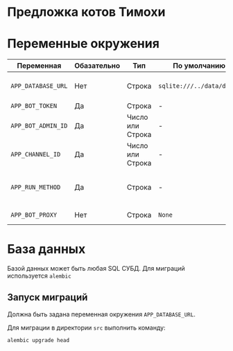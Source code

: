 Предложка котов Тимохи
===

# Переменные окружения

Переменная | Обазательно | Тип | По умолчанию | Назначение
--- | --- | --- | --- | ---
`APP_DATABASE_URL` | Нет | Строка | `sqlite:///../data/db.db` |  URL-подключения к БД, который можно использовать с SQLAlchemy
`APP_BOT_TOKEN` | Да | Строка | - | Токен бота
`APP_BOT_ADMIN_ID` | Да | Число или Строка | - | Идентификатор или юзернейм канала в виде `@username`
`APP_CHANNEL_ID` | Да | Число или Строка | - | Идентификатор или юзернейм канала в виде `@username`
`APP_RUN_METHOD` | Да | Строка | - | Способ запуска бота: `pooling` или `webhook`. При использовании webhook бот будет слушать порт `443`
`APP_BOT_PROXY` | Нет | Строка | `None` | Прокси для бота. Например: `socks5h://user:pass@host:port`

# База данных

Базой данных может быть любая SQL СУБД. Для миграций используется `alembic`

## Запуск миграций

Должна быть задана переменная окружения `APP_DATABASE_URL`.

Для миграции в директории `src` выполнить команду:
```bash
alembic upgrade head
```
